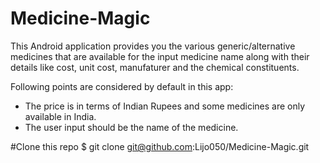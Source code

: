 # Medicine-Magic
This Android application provides you the various generic/alternative medicines that are available for the input medicine name along with their details like cost, unit cost, manufaturer and the chemical constituents.

Following points are considered by default in this app:
* The price is in terms of Indian Rupees and some medicines are only available in India.
* The user input should be the name of the medicine.

#Clone this repo
$ git clone git@github.com:Lijo050/Medicine-Magic.git
